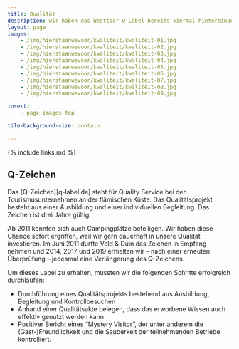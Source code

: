 ```yaml
---
title: Qualität
description: wir haben das Westtoer Q-Label bereits viermal hintereinander erhalten
layout: page
images:
    - /img/hierstaanwevoor/kwaliteit/kwaliteit-01.jpg
    - /img/hierstaanwevoor/kwaliteit/kwaliteit-02.jpg
    - /img/hierstaanwevoor/kwaliteit/kwaliteit-03.jpg
    - /img/hierstaanwevoor/kwaliteit/kwaliteit-04.jpg
    - /img/hierstaanwevoor/kwaliteit/kwaliteit-05.jpg
    - /img/hierstaanwevoor/kwaliteit/kwaliteit-06.jpg
    - /img/hierstaanwevoor/kwaliteit/kwaliteit-07.jpg
    - /img/hierstaanwevoor/kwaliteit/kwaliteit-08.jpg
    - /img/hierstaanwevoor/kwaliteit/kwaliteit-09.jpg

insert:
    - page-images-top

tile-background-size: contain    

---
```



{% include links.md %}

## Q-Zeichen

Das [Q-Zeichen][q-label.de] steht für Quality Service bei den Tourismusunternehmen an der flämischen Küste. Das Qualitätsprojekt besteht aus einer Ausbildung und einer individuellen Begleitung. Das Zeichen ist drei Jahre gültig.

 Ab 2011 konnten sich auch Campingplätze beteiligen. Wir haben diese Chance sofort ergriffen, weil wir gern dauerhaft in unsere Qualität investieren. Im Juni 2011 durfte Veld & Duin das Zeichen in Empfang nehmen und 2014, 2017 und 2019 erhielten wir – nach einer erneuten Überprüfung – jedesmal eine Verlängerung des Q-Zeichens.  

Um dieses Label zu erhalten, mussten wir die folgenden Schritte erfolgreich durchlaufen:

- Durchführung eines Qualitätsprojekts bestehend aus Ausbildung, Begleitung und Kontrollbesuchen
- Anhand einer Qualitätsakte belegen, dass das erworbene Wissen auch effektiv genutzt werden kann
- Positiver Bericht eines “Mystery Visitor”, der unter anderem die (Gast-)Freundlichkeit und die Sauberkeit der teilnehmenden Betriebe kontrolliert.
